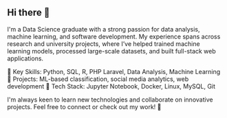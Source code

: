 ## Hi there 👋

I'm a Data Science graduate with a strong passion for data analysis, machine learning, and software development. My experience spans across research and university projects, where I’ve helped trained machine learning models, processed large-scale datasets, and built full-stack web applications.

🔹 Key Skills: Python, SQL, R, PHP Laravel, Data Analysis, Machine Learning
🔹 Projects: ML-based classification, social media analytics, web development
🔹 Tech Stack: Jupyter Notebook, Docker, Linux, MySQL, Git

I'm always keen to learn new technologies and collaborate on innovative projects. Feel free to connect or check out my work! 🚀
<!--
**Shakya-Fernando/Shakya-Fernando** is a ✨ _special_ ✨ repository because its `README.md` (this file) appears on your GitHub profile.

Here are some ideas to get you started:

- 🔭 I’m currently working on ...
- 🌱 I’m currently learning ...
- 👯 I’m looking to collaborate on ...
- 🤔 I’m looking for help with ...
- 💬 Ask me about ...
- 📫 How to reach me: ...
- 😄 Pronouns: ...
- ⚡ Fun fact: ...
-->
